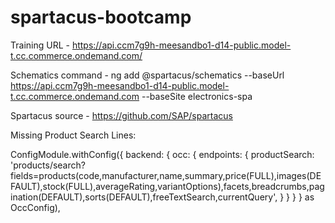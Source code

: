 # spartacus-bootcamp

Training URL - https://api.ccm7g9h-meesandbo1-d14-public.model-t.cc.commerce.ondemand.com/

Schematics command - ng add @spartacus/schematics --baseUrl https://api.ccm7g9h-meesandbo1-d14-public.model-t.cc.commerce.ondemand.com --baseSite electronics-spa

Spartacus source - https://github.com/SAP/spartacus

Missing Product Search Lines:

ConfigModule.withConfig({
      backend: {
        occ: {
          endpoints: {
      productSearch:
      'products/search?fields=products(code,manufacturer,name,summary,price(FULL),images(DEFAULT),stock(FULL),averageRating,variantOptions),facets,breadcrumbs,pagination(DEFAULT),sorts(DEFAULT),freeTextSearch,currentQuery',
          }
        }
      }
    } as OccConfig),
